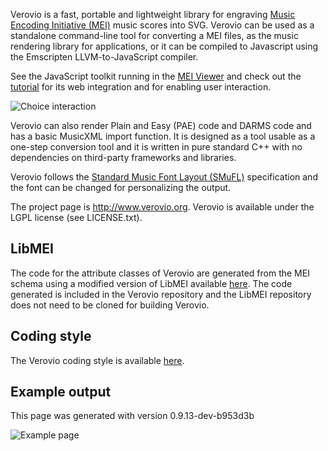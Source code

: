 Verovio is a fast, portable and lightweight library for engraving [Music Encoding Initiative (MEI)](http://www.music-encoding.org) music scores into SVG. Verovio can be used as a standalone command-line tool for converting a MEI files, as the music rendering library for applications, or it can be compiled to Javascript using the Emscripten LLVM-to-JavaScript compiler.

See the JavaScript toolkit running in the [MEI Viewer](http://www.verovio.org/mei-viewer.xhtml) and check out the [tutorial](http://www.verovio.org/tutorial.xhtml) for its web integration and for enabling user interaction.

![Choice interaction](https://raw.githubusercontent.com/rism-ch/verovio/gh-pages/movies/reflow.gif)

Verovio can also render Plain and Easy (PAE) code and DARMS code and has a basic MusicXML import function. It is designed as a tool usable as a one-step conversion tool and it is written in pure standard C++ with no dependencies on third-party frameworks and libraries.

Verovio follows the [Standard Music Font Layout (SMuFL)](http://www.smufl.org) specification and the font can be changed for personalizing the output.

The project page is http://www.verovio.org. Verovio is available under the LGPL license (see LICENSE.txt).

LibMEI
------

The code for the attribute classes of Verovio are generated from the MEI schema using a modified version of LibMEI available [here](https://github.com/rism-ch/libmei). The code generated is included in the Verovio repository and the LibMEI repository does not need to be cloned for building Verovio.

Coding style
------------

The Verovio coding style is available [here](doc/guidelines.md).

Example output
--------------

This page was generated with version 0.9.13-dev-b953d3b

![Example page](https://raw.githubusercontent.com/rism-ch/verovio/gh-pages/images/verovio-exp-0.9.13-dev.png)

